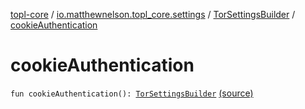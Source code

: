[topl-core](../../index.md) / [io.matthewnelson.topl_core.settings](../index.md) / [TorSettingsBuilder](index.md) / [cookieAuthentication](./cookie-authentication.md)

# cookieAuthentication

`fun cookieAuthentication(): `[`TorSettingsBuilder`](index.md) [(source)](https://github.com/05nelsonm/TorOnionProxyLibrary-Android/blob/master/topl-core/src/main/java/io/matthewnelson/topl_core/settings/TorSettingsBuilder.kt#L267)